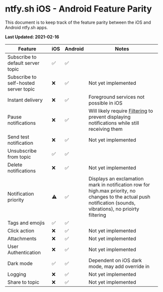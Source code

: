 #  ntfy.sh iOS - Android Feature Parity

This document is to keep track of the feature parity between the iOS and Android ntfy.sh apps.

**Last Updated: 2021-02-16**

| Feature | iOS | Android | Notes |
| --- | --- | --- | --- |
| Subscribe to default server topic | :white_check_mark: | :white_check_mark: |
| Subscribe to self-hosted server topic | :x: | :white_check_mark: | Not yet implemented |
| Instant delivery | :x: | :white_check_mark: | Foreground services not possible in iOS |
| Pause notifications | :x: | :white_check_mark: | Will likely require [Filtering](https://developer.apple.com/documentation/bundleresources/entitlements/com_apple_developer_usernotifications_filtering) to prevent displaying notifications while still receiving them |
| Send test notification | :x: | :white_check_mark: | Not yet implemented |
| Unsubscribe from topic | :white_check_mark: | :white_check_mark: |
| Delete notifications | :x: | :white_check_mark: | Not yet implemented |
| Notification priority | :warning: | :white_check_mark: | Displays an exclamation mark in notification row for high.max priority, no changes to the actual push notification (sounds, vibrations), no  prioirty filtering |
| Tags and emojis | :white_check_mark: | :white_check_mark: |
| Click action | :x: | :white_check_mark: | Not yet implemented |
| Attachments | :x: | :white_check_mark: | Not yet implemented |
| User Authentication | :x: | :white_check_mark: | Not yet implemented |
| Dark mode | :white_check_mark: | :white_check_mark: | Dependent on iOS dark mode, may add override in |
| Logging | :x: | :white_check_mark: | Not yet implemented |
| Share to topic | :x: | :white_check_mark: | Not yet implemented |
